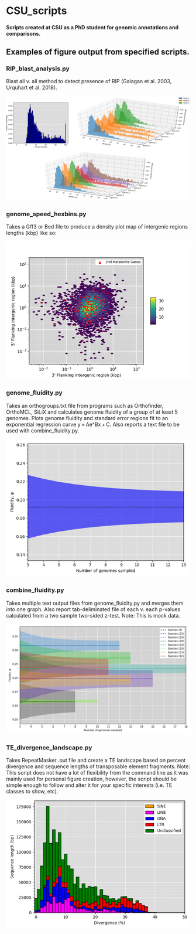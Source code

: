 # CSU_scripts
#### Scripts created at CSU as a PhD student for genomic annotations and comparisons.

## Examples of figure output from specified scripts.

### RIP_blast_analysis.py
Blast all v. all method to detect presence of RIP (Galagan et al. 2003, Urquhart et al. 2018).

![RIP_blast](https://github.com/PlantDr430/images/blob/master/rip_blast_examples.png)

### genome_speed_hexbins.py
Takes a Gff3 or Bed file to produce a density plot map of intergenic regions lengths (kbp) like so:

![Hexbins](https://github.com/PlantDr430/images/blob/master/metabolite_speed.png)


### genome_fluidity.py
Takes an orthogroups.txt file from programs such as Orthofinder, OrthoMCL, SiLiX and calculates genome fluidity of a group of at least 5 genomes. Plots genome fluidity and standard error regions fit to an exponential regression curve y = Ae^Bx + C. Also reports a text file to be used with combine_fluidity.py.

![Single_fluidity](https://github.com/PlantDr430/images/blob/master/Pangenome_fluidity.png)

### combine_fluidity.py
Takes multiple text output files from genome_fluidity.py and merges them into one graph. Also report tab-deliminated file of each v. each p-values calculated from a two sample two-sided z-test. Note: This is mock data.

![Combined_fluidity](https://github.com/PlantDr430/images/blob/master/Example_combined_fluidity.png)

### TE_divergence_landscape.py
Takes RepeatMasker .out file and create a TE landscape based on percent divergence and sequence lengths of transposable element fragments. Note: This script does not have a lot of flexibility from the command line as it was mainly used for personal figure creation, however, the script should be simple enough to follow and alter it for your specific interests (i.e. TE classes to show, etc).

![TE_landscape](https://github.com/PlantDr430/images/blob/master/TE_divergence_landscape.png)
